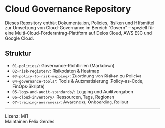 # Cloud Governance Repository

Dieses Repository enthält Dokumentation, Policies, Risiken und Hilfsmittel zur Umsetzung von Cloud-Governance im Bereich "Govern" – speziell für eine Multi-Cloud-Förderantrag-Plattform auf Delos Cloud, AWS ESC und Google Cloud.

## Struktur

- `01-policies/`: Governance-Richtlinien (Markdown)
- `02-risk-register/`: Risikodaten & Heatmap
- `03-policy-to-risk-mapping/`: Zuordnung von Risiken zu Policies
- `04-governance-tools/`: Tools & Automatisierung (Policy-as-Code, FinOps-Skripte)
- `05-logs-and-audit-standards/`: Logging und Auditvorgaben
- `06-cloud-inventory/`: Ressourcen, Tags, Regionen
- `07-training-awareness/`: Awareness, Onboarding, Rollout

---

Lizenz: MIT  
Maintainer: Felix Gerdes  
